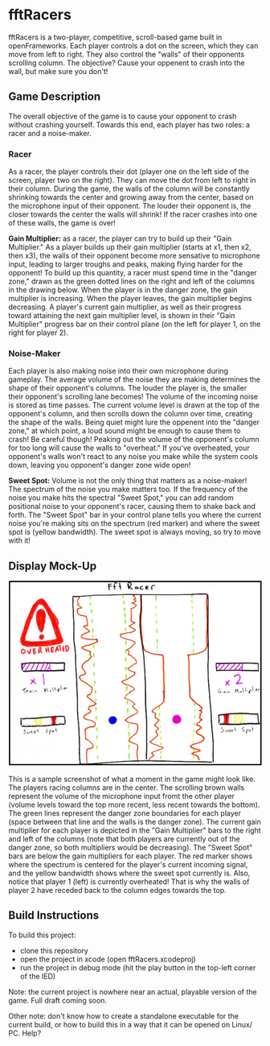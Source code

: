 # fftRacers
fftRacers is a two-player, competitive, scroll-based game built in openFrameworks. Each player controls a dot on the screen, which they can move from left to right. They also control the "walls" of their opponents scrolling column. The objective? Cause your oppenent to crash into the wall, but make sure you don't!

## Game Description
The overall objective of the game is to cause your opponent to crash without crashing yourself. Towards this end, each player has two roles: a racer and a noise-maker.

### Racer ###
As a racer, the player controls their dot (player one on the left side of the screen, player two on the right). They can move the dot from left to right in their column. During the game, the walls of the column will be constantly shrinking towards the center and growing away from the center, based on the microphone input of their opponent. The louder their opponent is, the closer towards the center the walls will shrink! If the racer crashes into one of these walls, the game is over!

**Gain Multiplier:** as a racer, the player can try to build up their "Gain Multiplier." As a player builds up their gain multiplier (starts at x1, then x2, then x3), the walls of their opponent become more sensative to microphone input, leading to larger troughs and peaks, making flying harder for the opponent! To build up this quantity, a racer must spend time in the "danger zone," drawn as the green dotted lines on the right and left of the columns in the drawing below. When the player is in the danger zone, the gain multiplier is increasing. When the player leaves, the gain multiplier begins decreasing. A player's current gain multiplier, as well as their progress toward attaining the next gain multiplier level, is shown in their "Gain Multiplier" progress bar on their control plane (on the left for player 1, on the right for player 2).

### Noise-Maker ###
Each player is also making noise into their own microphone during gameplay. The average volume of the noise they are making determines the shape of their opponent's columns. The louder the player is, the smaller their opponent's scrolling lane becomes! The volume of the incoming noise is stored as time passes. The current volume level is drawn at the top of the opponent's column, and then scrolls down the column over time, creating the shape of the walls. Being quiet might lure the oppenent into the "danger zone," at which point, a loud sound might be enough to cause them to crash! Be careful though! Peaking out the volume of the opponent's column for too long will cause the walls to "overheat." If you've overheated, your opponent's walls won't react to any noise you make while the system cools down, leaving you opponent's danger zone wide open!

**Sweet Spot:** Volume is not the only thing that matters as a noise-maker! The spectrum of the noise you make matters too. If the frequency of the noise you make hits the spectral "Sweet Spot," you can add random positional noise to your opponent's racer, causing them to shake back and forth. The "Sweet Spot" bar in your control plane tells you where the current noise you're making sits on the spectrum (red marker) and where the sweet spot is (yellow bandwidth). The sweet spot is always moving, so try to move with it!

## Display Mock-Up
![fftRacer Mockup](/fftRacersScreenshot.jpg)

This is a sample screenshot of what a moment in the game might look like. The players racing columns are in the center. The scrolling brown walls represent the volume of the microphone input fromt the other player (volume levels toward the top more recent, less recent towards the bottom). The green lines represent the danger zone boundaries for each player (space between that line and the walls is the danger zone). The current gain multiplier for each player is depicted in the "Gain Multiplier" bars to the right and left of the columns (note that both players are currently out of the danger zone, so both multipliers would be decreasing). The "Sweet Spot" bars are below the gain multipliers for each player. The red marker shows where the spectrum is centered for the player's current incoming signal, and the yellow bandwidth shows where the sweet spot currently is. Also, notice that player 1 (left) is currently overheated! That is why the walls of player 2 have receded back to the column edges towards the top.

## Build Instructions
To build this project:
* clone this repository
* open the project in xcode (open fftRacers.xcodeproj)
* run the project in debug mode (hit the play button in the top-left corner of the IED)

Note: the current project is nowhere near an actual, playable version of the game. Full draft coming soon.

Other note: don't know how to create a standalone executable for the current build, or how to build this in a way that it can be opened on Linux/ PC. Help?
 
